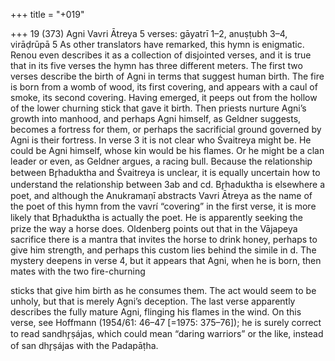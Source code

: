 +++
title = "+019"

+++
19 (373)
Agni
Vavri Ātreya
5 verses: gāyatrī 1–2, anuṣṭubh 3–4, virāḍrūpā 5
As other translators have remarked, this hymn is enigmatic. Renou even describes it  as a collection of disjointed verses, and it is true that in its five verses the hymn has  three different meters.
The first two verses describe the birth of Agni in terms that suggest human birth.  The fire is born from a womb of wood, its first covering, and appears with a caul  of smoke, its second covering. Having emerged, it peeps out from the hollow of  the lower churning stick that gave it birth. Then priests nurture Agni’s growth into  manhood, and perhaps Agni himself, as Geldner suggests, becomes a fortress for  them, or perhaps the sacrificial ground governed by Agni is their fortress.
In verse 3 it is not clear who Śvaitreya might be. He could be Agni himself,  whose kin would be his flames. Or he might be a clan leader or even, as Geldner  argues, a racing bull. Because the relationship between Br̥haduktha and Śvaitreya is  unclear, it is equally uncertain how to understand the relationship between 3ab and  cd. Br̥haduktha is elsewhere a poet, and although the Anukramaṇī abstracts Vavri  Ātreya as the name of the poet of this hymn from the vavrí “covering” in the first  verse, it is more likely that Br̥haduktha is actually the poet. He is apparently seeking  the prize the way a horse does. Oldenberg points out that in the Vājapeya sacrifice  there is a mantra that invites the horse to drink honey, perhaps to give him strength,  and perhaps this custom lies behind the simile in d. The mystery deepens in verse  4, but it appears that Agni, when he is born, then mates with the two fire-churning

sticks that give him birth as he consumes them. The act would seem to be unholy,  but that is merely Agni’s deception.
The last verse apparently describes the fully mature Agni, flinging his flames in  the wind. On this verse, see Hoffmann (1954/61: 46–47 [=1975: 375–76]); he is surely  correct to read sandhr̥ṣájas, which could mean “daring warriors” or the like, instead  of san dhr̥ṣájas with the Padapāṭha.